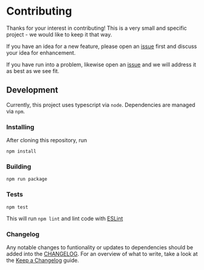 # Contributing

Thanks for your interest in contributing! This is a very small and specific project - we would like to keep it that way.

If you have an idea for a new feature, please open an [issue](https://github.com/dangoslen/dependabot-changleog-helper/issues/new) first and discuss your idea for enhancement.

If you have run into a problem, likewise open an [issue](https://github.com/dangoslen/dependabot-changleog-helper/issues/new) and we will address it as best as we see fit. 

## Development

Currently, this project uses typescript via `node`. Dependencies are managed via `npm`.

### Installing

After cloning this repository, run

```
npm install
```

### Building
```
npm run package
```

### Tests
```
npm test
```

This will run `npm lint` and lint code with [ESLint](https://eslint.org/)

### Changelog

Any notable changes to funtionality or updates to dependencies should be added into the [CHANGELOG](../CHANGELOG.md). For an overview of what to write, take a look at the [Keep a Changelog](https://keepachangelog.com/en/1.0.0/) guide.
